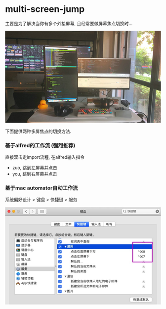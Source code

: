 # multi-screen-jump

主要是为了解决当你有多个外接屏幕, 且经常要做屏幕焦点切换时...

![multi-screen](docs/multi-screen.jpg)

下面提供两种多屏焦点的切换方法.

### 基于alfred的工作流 (强烈推荐)

直接双击走import流程, 在alfred输入指令

* zuo, 跳到左屏幕并点击
* you, 跳到右屏幕并点击

### 基于mac automator自动工作流

系统偏好设计 > 键盘 > 快捷键 > 服务

![setting-keyboard-service](docs/service.jpg)
